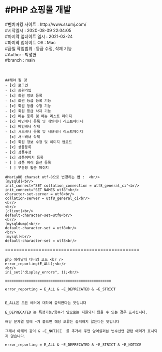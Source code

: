 <h1>#PHP 쇼핑몰 개발</h1>
#벤치마킹 사이트 : http://www.ssumj.com/<br/>
#시작일시 : 2020-08-09 22:04:05<br/>
#마지막 업데이트 일시 : 2021-03-24<br/>
#마지막 업데이트 OS : Mac <br/>
#금일 작업범위 : 등급 수정, 삭제 기능<br/>
#Author : 박성현<br/>
#branch : main<br/>
<br/>
<br/>

```
##해야 될 것
- [x] 로그인
- [x] 회원가입
- [x] 회원 정보 등록
- [x] 회원 등급 등록 기능
- [x] 회원 등급 수정 기능
- [x] 회원 등급 삭제 기능
- [x] 메뉴 등록 및 메뉴 리스트 페이지
- [x] 메인배너 등록 및 메인배너 리스트페이지
- [x] 메인배너 삭제
- [x] 서브배너 등록 및 서브배너 리스트페이지
- [x] 서브배너 삭제
- [x] 회원 정보 수정 및 이미지 업로드
- [x] 상품등록
- [x] 상품수정
- [x] 상품이미지 등록
- [ ] 상품 여러 옵션 등록
- [ ] 무통장 입금 페이지
```

```
#MariaDB charset utf-8으로 변경하는 법 :  <br/>
[mysqld]<br/>
init_connect="SET collation_connection = utf8_general_ci"<br/>
init_connect="SET NAMES utf8"<br/>
character-set-server = utf8<br/>
collation-server = utf8_general_ci<br/>
<br/>
<br/>
[client]<br/>
default-character-set=utf8<br/>
<br/>
[mysqldump]<br/>
default-character-set = utf8<br/>
<br/>
[mysql]<br/>
default-character-set = utf8<br/>
```

================================================

```
php 에러날때 디버깅 코드 <br />
error_reporting(E_ALL);<br/>
<br/>
ini_set("display_errors", 1);<br/>

=================================================

error_reporting = E_ALL & ~E_DEPRECATED & ~E_STRICT


E_ALL은 모든 에러에 대하여 출력한다는 뜻입니다

E_DEPRECATED 는 특정기능/함수가 앞으로는 지원되지 않을 수 있는 경우 표시됩니다.

해당 문자열 앞에 ~가 붙으면 해당 오류는 출력하지 않는다는 뜻입니다

그래서 아래와 같이 & ~E_NOTICE  를 추가해 주면 앞어살펴본 변수선언 관련 에러가 표시되지 않습니다.

error_reporting = E_ALL & ~E_DEPRECATED & ~E_STRICT & ~E_NOTICE
```
